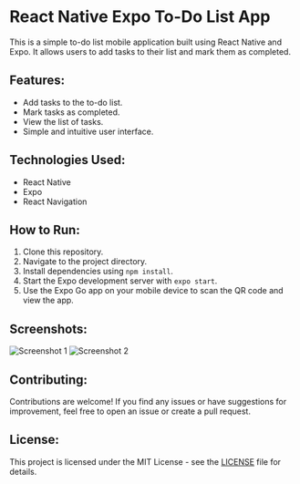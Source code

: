 # React Native Expo To-Do List App

This is a simple to-do list mobile application built using React Native and Expo. It allows users to add tasks to their list and mark them as completed.

## Features:

- Add tasks to the to-do list.
- Mark tasks as completed.
- View the list of tasks.
- Simple and intuitive user interface.

## Technologies Used:

- React Native
- Expo
- React Navigation

## How to Run:

1. Clone this repository.
2. Navigate to the project directory.
3. Install dependencies using `npm install`.
4. Start the Expo development server with `expo start`.
5. Use the Expo Go app on your mobile device to scan the QR code and view the app.

## Screenshots:

![Screenshot 1](screenshots/screenshot1.png)
![Screenshot 2](screenshots/screenshot2.png)

## Contributing:

Contributions are welcome! If you find any issues or have suggestions for improvement, feel free to open an issue or create a pull request.

## License:

This project is licensed under the MIT License - see the [LICENSE](LICENSE) file for details.
